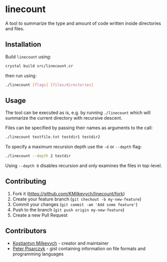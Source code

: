 # linecount

A tool to summarize the type and amount of code written inside directories and files.

## Installation

Build `linecount` using:
``` sh
crystal build src/linecount.cr
```
then run using:
``` sh
./linecount [flags] [files/directories]
```

## Usage

The tool can be executed as is, e.g. by running `./linecount` which will summarize the current directory with recursive descent.

Files can be specified by passing their names as arguments to the call:
``` sh
./linecount testfile.txt testdir1 testdir2
```

To specify a maximum recursion depth use the `-d` or `--depth` flag:
``` sh
./linecount --depth 2 testdir
```
Using `--depth 0` disables recursion and only examines the files in top-level.

## Contributing

1. Fork it (<https://github.com/KMilkevych/linecount/fork>)
2. Create your feature branch (`git checkout -b my-new-feature`)
3. Commit your changes (`git commit -am 'Add some feature'`)
4. Push to the branch (`git push origin my-new-feature`)
5. Create a new Pull Request

## Contributors

- [Kostiantyn Milkevych](https://github.com/KMilkevych) - creator and maintainer
- [Peter Pisarczyk](https://github.com/ppisarczyk) - gist containing information on file formats and programming languages
